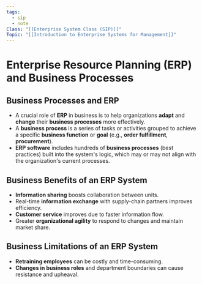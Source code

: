 ```yaml
---
tags:
  - sip
  - note
Class: "[[Enterprise System Class (SIP)]]"
Topic: "[[Introduction to Enterprise Systems for Management]]"
---
```


# Enterprise Resource Planning (ERP) and Business Processes

## Business Processes and ERP

- A crucial role of **ERP** in business is to help organizations **adapt** and **change** their **business processes** more effectively.
- A **business process** is a series of tasks or activities grouped to achieve a specific **business function** or **goal** (e.g., **order fulfillment**, **procurement**).
- **ERP software** includes hundreds of **business processes** (best practices) built into the system's logic, which may or may not align with the organization's current processes.


## Business Benefits of an ERP System

- **Information sharing** boosts collaboration between units.
- Real-time **information exchange** with supply-chain partners improves efficiency.
- **Customer service** improves due to faster information flow.
- Greater **organizational agility** to respond to changes and maintain market share.

## Business Limitations of an ERP System

- **Retraining employees** can be costly and time-consuming.
- **Changes in business roles** and department boundaries can cause resistance and upheaval.

